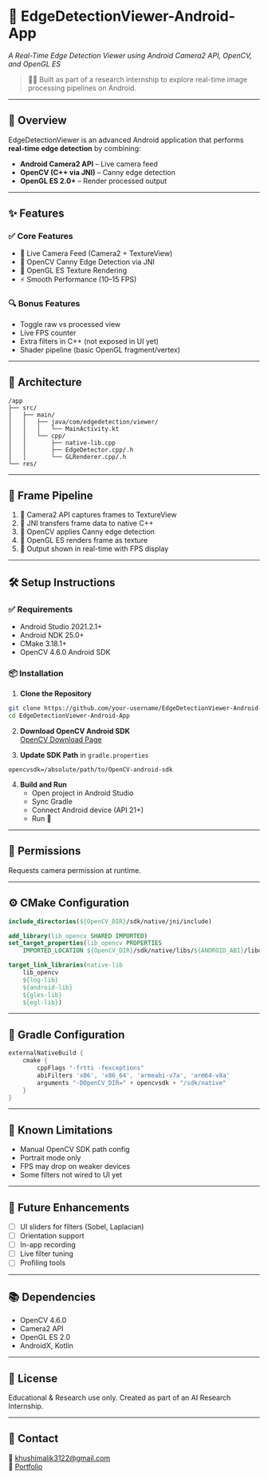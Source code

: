 # 📱 EdgeDetectionViewer-Android-App  
*A Real-Time Edge Detection Viewer using Android Camera2 API, OpenCV, and OpenGL ES*

> 👩‍💻 Built as part of a research internship to explore real-time image processing pipelines on Android.

---

## 🚀 Overview

EdgeDetectionViewer is an advanced Android application that performs **real-time edge detection** by combining:

- **Android Camera2 API** – Live camera feed  
- **OpenCV (C++ via JNI)** – Canny edge detection  
- **OpenGL ES 2.0+** – Render processed output

---

## ✨ Features

### ✅ Core Features
- 🔁 Live Camera Feed (Camera2 + TextureView)  
- 🧬 OpenCV Canny Edge Detection via JNI  
- 🎨 OpenGL ES Texture Rendering  
- ⚡ Smooth Performance (10–15 FPS)

### 🔍 Bonus Features
- Toggle raw vs processed view  
- Live FPS counter  
- Extra filters in C++ (not exposed in UI yet)  
- Shader pipeline (basic OpenGL fragment/vertex)

---

## 🧠 Architecture

```
/app
├── src/
│   ├── main/
│   │   ├── java/com/edgedetection/viewer/
│   │   │   └── MainActivity.kt
│   │   └── cpp/
│   │       ├── native-lib.cpp
│   │       ├── EdgeDetector.cpp/.h
│   │       └── GLRenderer.cpp/.h
└── res/
```

---

## 🔄 Frame Pipeline

1. 📸 Camera2 API captures frames to TextureView  
2. 🔁 JNI transfers frame data to native C++  
3. 🧪 OpenCV applies Canny edge detection  
4. 🎨 OpenGL ES renders frame as texture  
5. 📲 Output shown in real-time with FPS display  

---

## 🛠 Setup Instructions

### ✅ Requirements
- Android Studio 2021.2.1+  
- Android NDK 25.0+  
- CMake 3.18.1+  
- OpenCV 4.6.0 Android SDK

### 📦 Installation

1. **Clone the Repository**
```bash
git clone https://github.com/your-username/EdgeDetectionViewer-Android-App.git
cd EdgeDetectionViewer-Android-App
```

2. **Download OpenCV Android SDK**  
   [OpenCV Download Page](https://opencv.org/releases/)

3. **Update SDK Path** in `gradle.properties`
```properties
opencvsdk=/absolute/path/to/OpenCV-android-sdk
```

4. **Build and Run**  
   - Open project in Android Studio  
   - Sync Gradle  
   - Connect Android device (API 21+)  
   - Run 🚀

---

## 🔐 Permissions

Requests camera permission at runtime.

---

## ⚙️ CMake Configuration

```cmake
include_directories(${OpenCV_DIR}/sdk/native/jni/include)

add_library(lib_opencv SHARED IMPORTED)
set_target_properties(lib_opencv PROPERTIES
    IMPORTED_LOCATION ${OpenCV_DIR}/sdk/native/libs/${ANDROID_ABI}/libopencv_java4.so)

target_link_libraries(native-lib
    lib_opencv
    ${log-lib}
    ${android-lib}
    ${gles-lib}
    ${egl-lib})
```

---

## 🧱 Gradle Configuration

```gradle
externalNativeBuild {
    cmake {
        cppFlags "-frtti -fexceptions"
        abiFilters 'x86', 'x86_64', 'armeabi-v7a', 'arm64-v8a'
        arguments "-DOpenCV_DIR=" + opencvsdk + "/sdk/native"
    }
}
```

---

## 🧪 Known Limitations

- Manual OpenCV SDK path config  
- Portrait mode only  
- FPS may drop on weaker devices  
- Some filters not wired to UI yet

---

## 🌱 Future Enhancements

- [ ] UI sliders for filters (Sobel, Laplacian)  
- [ ] Orientation support  
- [ ] In-app recording  
- [ ] Live filter tuning  
- [ ] Profiling tools

---

## 📚 Dependencies

- OpenCV 4.6.0  
- Camera2 API  
- OpenGL ES 2.0  
- AndroidX, Kotlin

---

## 📄 License

Educational & Research use only. Created as part of an AI Research Internship.

---

## 🙋 Contact

📧 khushimalik3122@gmail.com  
🔗 [Portfolio](https://khushimalik3122.github.io/Khushi-portfolio-/)
 
